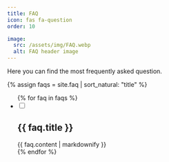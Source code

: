 ```yaml
---
title: FAQ
icon: fas fa-question
order: 10

image:
  src: /assets/img/FAQ.webp
  alt: FAQ header image
---
```

Here you can find the most frequently asked question.

{% assign faqs = site.faq | sort_natural: "title" %}
<ul class="jekyllcodex_accordion">
{% for faq in faqs %}
  <li>
    <input id="faq{{ forloop.index }}" type="checkbox" />
    <label for="faq{{ forloop.index }}"><h2>{{ faq.title }}</h2></label>
    <div>{{ faq.content | markdownify }}</div>
  </li>
{% endfor %}
</ul>

<script>
jQuery(document).ready(function() {
  setTimeout(function(){
    let faq = $(location).attr('hash').slice(1);
    console.log('FAQ',faq);
    if ('' != faq) {
      jQuery('#' + faq).parent().click();
    }
  },700)
})
</script>